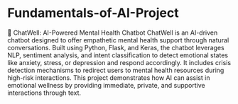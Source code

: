 # Fundamentals-of-AI-Project
🧠 ChatWell: AI-Powered Mental Health Chatbot
ChatWell is an AI-driven chatbot designed to offer empathetic mental health support through natural conversations. Built using Python, Flask, and Keras, the chatbot leverages NLP, sentiment analysis, and intent classification to detect emotional states like anxiety, stress, or depression and respond accordingly. It includes crisis detection mechanisms to redirect users to mental health resources during high-risk interactions. This project demonstrates how AI can assist in emotional wellness by providing immediate, private, and supportive interactions through text.
